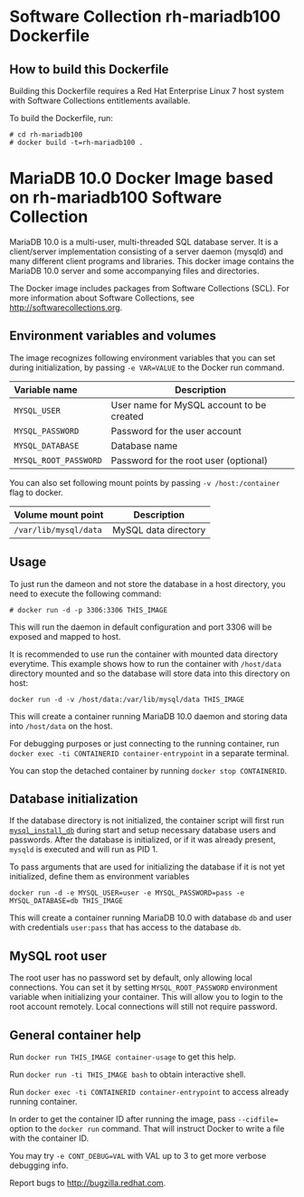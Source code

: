 Software Collection rh-mariadb100 Dockerfile
============================================

How to build this Dockerfile
----------------------------

Building this Dockerfile requires a Red Hat Enterprise Linux 7 host
system with Software Collections entitlements available.

To build the Dockerfile, run:

```
# cd rh-mariadb100
# docker build -t=rh-mariadb100 .
```


MariaDB 10.0 Docker Image based on rh-mariadb100 Software Collection
====================================================================

MariaDB 10.0 is a multi-user, multi-threaded SQL database server. It is a
client/server implementation consisting of a server daemon (mysqld)
and many different client programs and libraries. This docker image contains
the MariaDB 10.0 server and some accompanying files and directories.

The Docker image includes packages from Software Collections (SCL).
For more information about Software Collections, see
http://softwarecollections.org.


Environment variables and volumes
----------------------------------

The image recognizes following environment variables that you can set during
initialization, by passing `-e VAR=VALUE` to the Docker run command.

|    Variable name       |    Description                            |
| :--------------------- | ----------------------------------------- |
|  `MYSQL_USER`          | User name for MySQL account to be created |
|  `MYSQL_PASSWORD`      | Password for the user account             |
|  `MYSQL_DATABASE`      | Database name                             |
|  `MYSQL_ROOT_PASSWORD` | Password for the root user (optional)     |

You can also set following mount points by passing `-v /host:/container` flag to docker.

|  Volume mount point      | Description          |
| :----------------------- | -------------------- |
|  `/var/lib/mysql/data`   | MySQL data directory |


Usage
-----

To just run the dameon and not store the database in a host directory,
you need to execute the following command:

```
# docker run -d -p 3306:3306 THIS_IMAGE
```

This will run the daemon in default configuration and port 3306 will be
exposed and mapped to host.

It is recommended to use run the container with mounted data directory everytime.
This example shows how to run the container with `/host/data` directory mounted
and so the database will store data into this directory on host:

```
docker run -d -v /host/data:/var/lib/mysql/data THIS_IMAGE
```

This will create a container running MariaDB 10.0 daemon
and storing data into `/host/data` on the host.

For debugging purposes or just connecting to the running container, run
`docker exec -ti CONTAINERID container-entrypoint` in a separate terminal.

You can stop the detached container by running `docker stop CONTAINERID`.


Database initialization
-----------------------

If the database directory is not initialized, the container script will first
run [`mysql_install_db`](https://dev.mysql.com/doc/refman/5.5/en/mysql-install-db.html)
during start and setup necessary database users and passwords. After the database is
initialized, or if it was already present, `mysqld` is executed and will run as PID 1.

To pass arguments that are used for initializing the database if it is not yet
initialized, define them as environment variables

```
docker run -d -e MYSQL_USER=user -e MYSQL_PASSWORD=pass -e MYSQL_DATABASE=db THIS_IMAGE
```

This will create a container running MariaDB 10.0 with database
`db` and user with credentials `user:pass` that has access to the database `db`.


MySQL root user
---------------
The root user has no password set by default, only allowing local connections.
You can set it by setting `MYSQL_ROOT_PASSWORD` environment variable when initializing
your container. This will allow you to login to the root account remotely. Local
connections will still not require password.



General container help
----------------------

Run `docker run THIS_IMAGE container-usage` to get this help.

Run `docker run -ti THIS_IMAGE bash` to obtain interactive shell.

Run `docker exec -ti CONTAINERID container-entrypoint` to access already running container.

In order to get the container ID after running the image, pass `--cidfile=`
option to the `docker run` command. That will instruct Docker to write
a file with the container ID.

You may try `-e CONT_DEBUG=VAL` with VAL up to 3 to get more verbose debugging
info.


Report bugs to <http://bugzilla.redhat.com>.




